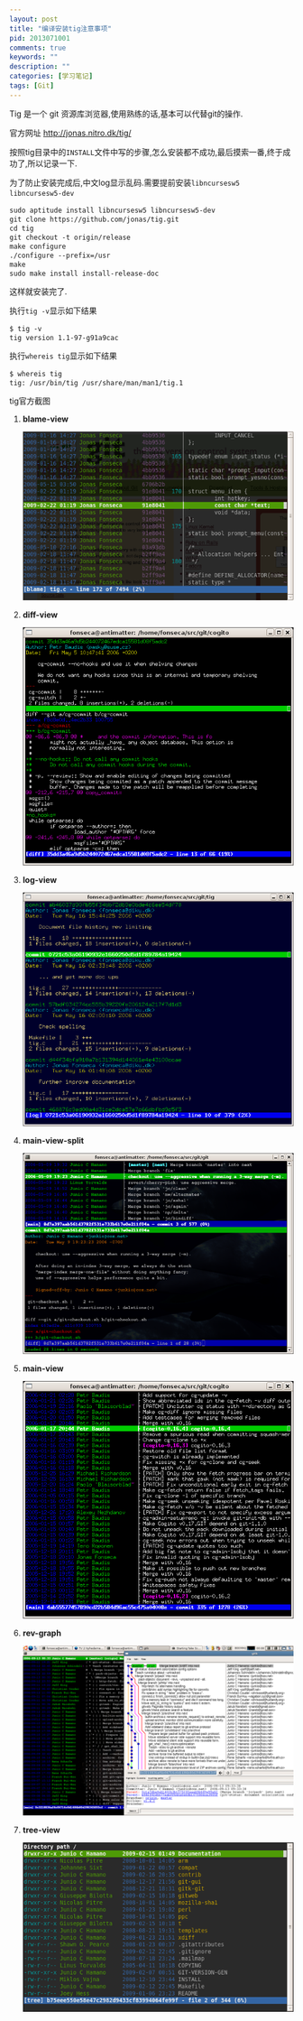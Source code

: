 ```yaml
---
layout: post
title: "编译安装tig注意事项"
pid: 2013071001
comments: true
keywords: ""
description: ""
categories: [学习笔记]
tags: [Git]
---
```


Tig 是一个 git 资源库浏览器,使用熟练的话,基本可以代替git的操作.

官方网址 <http://jonas.nitro.dk/tig/>

按照tig目录中的`INSTALL`文件中写的步骤,怎么安装都不成功,最后摸索一番,终于成功了,所以记录一下.

为了防止安装完成后,中文log显示乱码.需要提前安装`libncursesw5 libncursesw5-dev`


    sudo aptitude install libncursesw5 libncursesw5-dev
    git clone https://github.com/jonas/tig.git
    cd tig
    git checkout -t origin/release
    make configure
    ./configure --prefix=/usr
    make
    sudo make install install-release-doc
    
这样就安装完了.

执行`tig -v`显示如下结果

    $ tig -v
    tig version 1.1-97-g91a9cac

执行`whereis tig`显示如下结果

    $ whereis tig
    tig: /usr/bin/tig /usr/share/man/man1/tig.1
    
tig官方截图

1. **blame-view**

    ![blame-view](/uploads/2013/07/10_01-blame-view.png)

2. **diff-view**

    ![diff-view](/uploads/2013/07/10_02-diff-view.png)
    
3. **log-view**
    
    ![log-view](/uploads/2013/07/10_03-log-view.png)
    
4. **main-view-split**

    ![main-view-split](/uploads/2013/07/10_04-main-view-split.png)
    
5. **main-view**

    ![main-view](/uploads/2013/07/10_05-main-view.png)
    
6. **rev-graph**
    
    ![rev-graph](/uploads/2013/07/10_06-rev-graph.png)
    
7. **tree-view**

    ![tree-view](/uploads/2013/07/10_07-tree-view.png)
